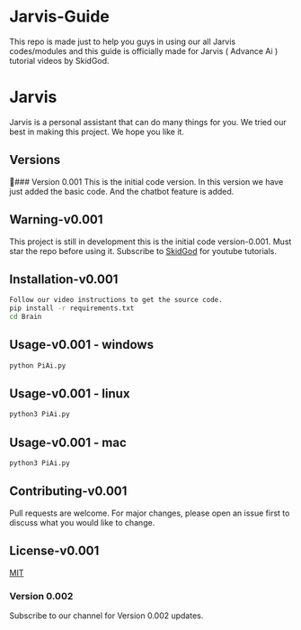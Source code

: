 # Jarvis-Guide
This repo is made just to help you guys in using our all Jarvis codes/modules and this guide is officially made for Jarvis ( Advance Ai ) tutorial videos by SkidGod.
# Jarvis
Jarvis is a personal assistant that can do many things for you.
We tried our best in making this project.
We hope you like it.
## Versions
👻### Version 0.001
This is the initial code version.
In this version we have just added the basic code.
And the chatbot feature is added.
## Warning-v0.001
This project is still in development this is the initial code version-0.001.
Must star the repo before using it.
Subscribe to [SkidGod](https://www.youtube.com/@skidgod4444) for youtube tutorials.
## Installation-v0.001
```bash
Follow our video instructions to get the source code.
pip install -r requirements.txt
cd Brain
```
## Usage-v0.001 - windows
```bash
python PiAi.py
```
## Usage-v0.001 - linux
```bash
python3 PiAi.py
```
## Usage-v0.001 - mac
```bash
python3 PiAi.py
```
## Contributing-v0.001
Pull requests are welcome. For major changes, please open an issue first to discuss what you would like to change.
## License-v0.001
[MIT](https://choosealicense.com/licenses/mit/)

### Version 0.002
Subscribe to our channel for Version 0.002 updates.
